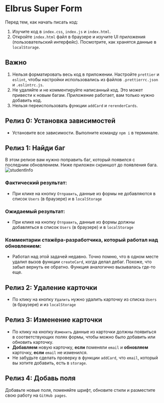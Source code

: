 # Elbrus Super Form

Перед тем, как начать писать код:
1) Изучите код в `index.css`, `index.js` и `index.html`.
2) Откройте `index.html` файл в браузере и изучите UI приложения (пользовательский интерфейс). Посмотрите, как хранятся данные в `localStorage`.

## Важно
1) Нельзя форматировать весь код в приложении. Настройте `prettier` и `eslint`, чтобы настройки использовались из файлов `.prettierrc.json` и `.eslintrc.js`.
2) Не удаляйте и не комментируйте написанный код. Это может привести к новым багам. Приложение работает, вам только нужно добавить код.
3) Нельзя переиспользовать функции `addCard` и `rerenderCards`.

## Релиз 0: Установка зависимостей
- Установите все зависимости. Выполните команду `npm i` в терминале.

## Релиз 1: Найди баг
В этом релизе вам нужно поправить баг, который появился с последним обновлением. Ниже приложен скриншот до появления бага.
![studentInfo](./assests/studentInfo.png)

### Фактический результат:
- При клике на кнопку `Отправить`, данные из формы не добавляются в список `Users` (в браузере) и в `localStorage`   

### Ожидаемый результат:
- При клике на кнопку `Отправить`, данные из формы должны добавляться в список `Users` (в браузере) и в `localStorage`

### Комментарии стажёра-разработчика, который работал над обновлением:
- Работал над этой задачей недавно. Точно помню, что в одном месте удалил вызов функции `createCard`, когда делал дебаг. Похоже, что забыл вернуть ее обратно. Функция аналогично вызывалась где-то еще.

## Релиз 2: Удаление карточки
- По клику на кнопку `Удалить` нужно удалить карточку из списка `Users` (в браузере) и из `localStorage`

## Релиз 3: Изменение карточки
- По клику на кнопку `Изменить` данные из карточки должны появиться в соответствующих полях формы, чтобы можно было добавить или обновить карточку. 
- **Добавляем** новую карточку, **если** поменяли `email` и **обновляем** карточку, **если** `email` не изменился. 
- Не забудьте сделать проверку в функции `addCard`, что `email`, который вы хотите добавить, есть в `storage`. 

## Релиз 4: Добавь поля
Добавьте новые поля, поменяйте шрифт, обновите стили и разместите свою работу на `GitHub pages`.
